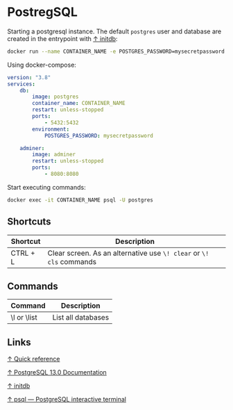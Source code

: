 # PostregSQL

Starting a postgresql instance. The default `postgres` user and database are created in the entrypoint with [↑ initdb](https://www.postgresql.org/docs/13/app-initdb.html):

```bash
docker run --name CONTAINER_NAME -e POSTGRES_PASSWORD=mysecretpassword -d -p 5432:5432 postgres
```

Using docker-compose:

```yaml
version: "3.8"
services:
    db:
        image: postgres
        container_name: CONTAINER_NAME
        restart: unless-stopped
        ports:
            - 5432:5432
        environment:
            POSTGRES_PASSWORD: mysecretpassword

    adminer:
        image: adminer
        restart: unless-stopped
        ports:
            - 8080:8080
```

Start executing commands:

```bash
docker exec -it CONTAINER_NAME psql -U postgres
```

## Shortcuts

| Shortcut | Description                                                         |
| -------- | ------------------------------------------------------------------- |
| CTRL + L | Clear screen. As an alternative use `\! clear` or `\! cls` commands |

## Commands

| Command     | Description        |
| ----------- | ------------------ |
| \l or \list | List all databases |

## Links

[↑ Quick reference](https://github.com/docker-library/docs/blob/master/postgres/README.md)

[↑ PostgreSQL 13.0 Documentation](https://www.postgresql.org/docs/13/index.html)

[↑ initdb](https://www.postgresql.org/docs/current/app-initdb.html)

[↑ psql — PostgreSQL interactive terminal](https://www.postgresql.org/docs/13/app-psql.html)
